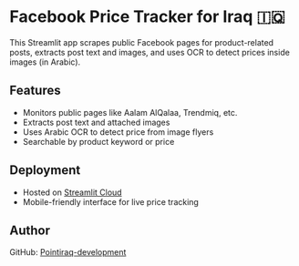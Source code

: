 # Facebook Price Tracker for Iraq 🇮🇶

This Streamlit app scrapes public Facebook pages for product-related posts, extracts post text and images, and uses OCR to detect prices inside images (in Arabic).

## Features
- Monitors public pages like Aalam AlQalaa, Trendmiq, etc.
- Extracts post text and attached images
- Uses Arabic OCR to detect price from image flyers
- Searchable by product keyword or price

## Deployment
- Hosted on [Streamlit Cloud](https://streamlit.io/cloud)
- Mobile-friendly interface for live price tracking

## Author
GitHub: [Pointiraq-development](https://github.com/Pointiraq-development)
